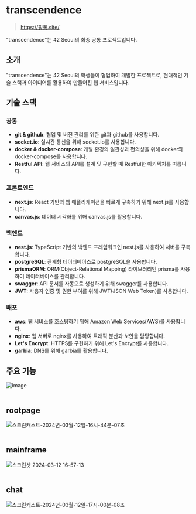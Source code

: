 # transcendence

> https://핑퐁.site/

"transcendence"는 42 Seoul의 최종 공통 프로젝트입니다.

## 소개

"transcendence"는 42 Seoul의 학생들이 협업하여 개발한 프로젝트로, 현대적인 기술 스택과 아이디어를 활용하여 만들어진 웹 서비스입니다.

## 기술 스택

### 공통

- **git & github**: 협업 및 버전 관리를 위한 git과 github를 사용합니다.
- **socket.io**: 실시간 통신을 위해 socket.io를 사용합니다.
- **docker & docker-compose**: 개발 환경의 일관성과 편의성을 위해 docker와 docker-compose를 사용합니다.
- **Restful API**: 웹 서비스의 API를 설계 및 구현할 때 Restful한 아키텍처를 따릅니다.

### 프론트엔드

- **next.js**: React 기반의 웹 애플리케이션을 빠르게 구축하기 위해 next.js를 사용합니다.
- **canvas.js**: 데이터 시각화를 위해 canvas.js를 활용합니다.

### 백엔드

- **nest.js**: TypeScript 기반의 백엔드 프레임워크인 nest.js를 사용하여 서버를 구축합니다.
- **postgreSQL**: 관계형 데이터베이스로 postgreSQL을 사용합니다.
- **prismaORM**: ORM(Object-Relational Mapping) 라이브러리인 prisma를 사용하여 데이터베이스를 관리합니다.
- **swagger**: API 문서를 자동으로 생성하기 위해 swagger를 사용합니다.
- **JWT**: 사용자 인증 및 권한 부여를 위해 JWT(JSON Web Token)를 사용합니다.

### 배포

- **aws**: 웹 서비스를 호스팅하기 위해 Amazon Web Services(AWS)를 사용합니다.
- **nginx**: 웹 서버로 nginx를 사용하여 트래픽 분산과 보안을 담당합니다.
- **Let's Encrypt**: HTTPS를 구현하기 위해 Let's Encrypt를 사용합니다.
- **garbia**: DNS를 위해 garbia를 활용합니다.

## 주요 기능
![image](https://github.com/user-attachments/assets/a0098174-f9e4-4bca-ac84-17a0b5f41de3)
<br/>
<br/>

## rootpage
![스크린캐스트-2024년-03월-12일-16시-44분-07초](https://github.com/POKUDING/transcendence/assets/92212524/35a09ac4-1f68-423d-b33d-7010a6cbeba3)
<br/>
<br/>
## mainframe
![스크린샷 2024-03-12 16-57-13](https://github.com/POKUDING/transcendence/assets/92212524/5de606db-b425-47b3-bfb1-45c0e21b14cd)
<br/>
<br/>
## chat
![스크린캐스트-2024년-03월-12일-17시-00분-08초](https://github.com/POKUDING/transcendence/assets/92212524/d66ceec2-8906-4ad5-ba73-a1335ea708c7)
<br/>
<br/>
